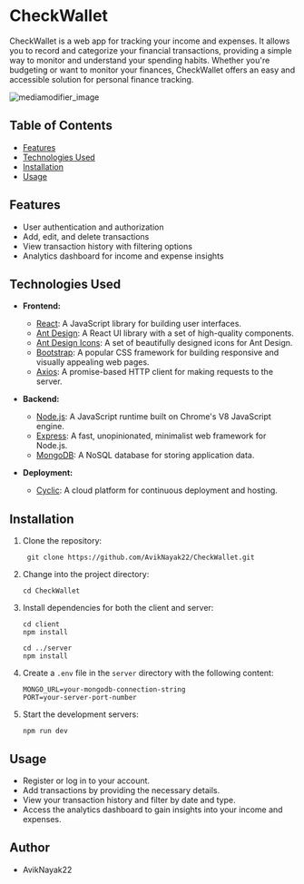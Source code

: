 # CheckWallet

CheckWallet is a web app for tracking your income and expenses. It allows you to record and categorize your financial transactions, providing a simple way to monitor and understand your spending habits. Whether you're budgeting or want to monitor your finances, CheckWallet offers an easy and accessible solution for personal finance tracking.

![mediamodifier_image](https://github.com/AvikNayak22/CheckWallet/assets/110925067/26592534-b0c9-4d65-872c-e03cbf86287f)



## Table of Contents

- [Features](#features)
- [Technologies Used](#technologies-used)
- [Installation](#installation)
- [Usage](#usage)

## Features

- User authentication and authorization
- Add, edit, and delete transactions
- View transaction history with filtering options
- Analytics dashboard for income and expense insights

## Technologies Used
- **Frontend:**
  - [React](https://reactjs.org/): A JavaScript library for building user interfaces.
  - [Ant Design](https://ant.design/): A React UI library with a set of high-quality components.
  - [Ant Design Icons](https://ant.design/components/icon/): A set of beautifully designed icons for Ant Design.
  - [Bootstrap](https://getbootstrap.com/): A popular CSS framework for building responsive and visually appealing web pages.
  - [Axios](https://axios-http.com/): A promise-based HTTP client for making requests to the server.

- **Backend:**
  - [Node.js](https://nodejs.org/): A JavaScript runtime built on Chrome's V8 JavaScript engine.
  - [Express](https://expressjs.com/): A fast, unopinionated, minimalist web framework for Node.js.
  - [MongoDB](https://www.mongodb.com/): A NoSQL database for storing application data.

- **Deployment:**
  - [Cyclic](https://cyclic.sh/): A cloud platform for continuous deployment and hosting.

## Installation

1. Clone the repository:
   
   ```
    git clone https://github.com/AvikNayak22/CheckWallet.git
   ```
2. Change into the project directory: 
   ```
   cd CheckWallet
   ```
3. Install dependencies for both the client and server:
   ```
   cd client
   npm install
   ```
   ```
   cd ../server
   npm install
   ```
4. Create a `.env` file in the `server` directory with the following content:
   ```
   MONGO_URL=your-mongodb-connection-string
   PORT=your-server-port-number
   ```
5. Start the development servers:
   ```
   npm run dev
   ```

## Usage
- Register or log in to your account.
- Add transactions by providing the necessary details.
- View your transaction history and filter by date and type.
- Access the analytics dashboard to gain insights into your income and expenses.

## Author
- AvikNayak22


